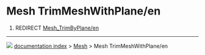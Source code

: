 # Mesh TrimMeshWithPlane/en
1.  REDIRECT [Mesh_TrimByPlane/en](Mesh_TrimByPlane/en.md)



---
![](images/Button_right.svg) [documentation index](../README.md) > [Mesh](Mesh_Workbench.md) > Mesh TrimMeshWithPlane/en
